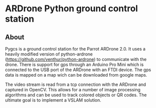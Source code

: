 # ARDrone Python ground control station

## About
Pygcs is a ground control station for the Parrot ARDrone 2.0. It uses a heavily modified version
of python-ardrone (https://github.com/venthur/python-ardrone) to communicate with the drone.
There is support for gps through an Arduino Pro Mini which is connected to the USB port of the
ARDrone with an FTDI device. The gps data is mapped on a map wich can be downloaded from google maps.

The video stream is read from a tcp connection with the ARDrone and captured in OpenCV. This allows for
a number of image processing algorithms and can be used to track colored objects or QR codes. The ultimate
goal is to implement a VSLAM solution.
